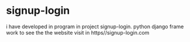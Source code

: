 # signup-login
i have developed in program in project signup-login. python django frame work  to see the the website visit in https//signup-login.com 
